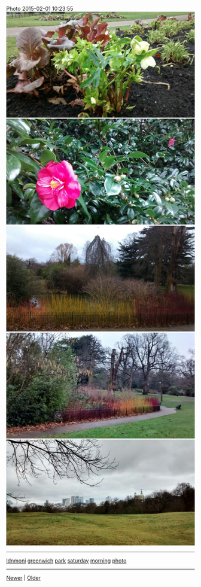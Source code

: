<!--
title: Photo 2015-02-01 10
date: 2020-06-28T14:43:49.659Z
tags: ldnmoni, greenwich, park, saturday, morning, photo
-->


Photo 2015-02-01 10:23:55
![](109760357827-0.jpg)
![](109760357827-1.jpg)
![](109760357827-2.jpg)
![](109760357827-3.jpg)
![](109760357827-4.jpg)

<!--BOTTOM-POST-NAVIGATION-->
---

[ldnmoni](tag-ldnmoni.md) [greenwich](tag-greenwich.md) [park](tag-park.md) [saturday](tag-saturday.md) [morning](tag-morning.md) [photo](tag-photo.md)

---

[Newer](109103659607.md) | [Older](110195652812.md)